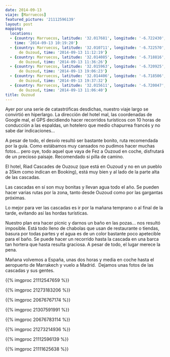 ```yaml
---
date: 2014-09-13
viaje: [Marruecos]
featured_picture: '21112596139'
layout: post
mapping:
  locations:
  - {country: Marruecos, latitude: '32.017681', longitude: '-6.722430', place: Azilal,
    time: '2014-09-13 10:19:20'}
  - {country: Marruecos, latitude: '32.010711', longitude: '-6.722570', place: Cascadas
      de Ouzoud, time: '2014-09-13 11:12:19'}
  - {country: Marruecos, latitude: '32.014085', longitude: '-6.718816', place: Cascadas
      de Ouzoud, time: '2014-09-13 11:36:26'}
  - {country: Marruecos, latitude: '32.015963', longitude: '-6.720925', place: Cascadas
      de Ouzoud, time: '2014-09-13 19:06:23'}
  - {country: Marruecos, latitude: '32.014406', longitude: '-6.718506', place: Cascadas
      de Ouzoud, time: '2014-09-13 19:37:32'}
  - {country: Marruecos, latitude: '32.015611', longitude: '-6.720047', place: Cascadas
      de Ouzoud, time: '2014-09-13 11:06:40'}
title: Ouzoud
---
```

Ayer por una serie de catastróficas desdichas, nuestro viaje largo se convirtió en hiperlargo. La dirección del hotel mal, las coordenadas de Google mal, el GPS decidiendo hacer recorridos turísticos con 10 horas de conducción a las espaldas, un hotelero que medio chapurrea francés y no sabe dar indicaciones...

A pesar de todo, el desvío resultó ser bastante bonito, ruta recomendada por la guía. Como estábamos muy cansados no pudimos hacer muchas fotos... pero oye, todo aquel que vaya de Fez a Ouzoud en coche, disfrutará de un precioso paisaje. Recomendado si pilla de camino.

El hotel, Riad Cascades de Ouzouz (que está en Ouzoud y no en un pueblo a 35km como indican en Booking), está muy bien y al lado de la parte alta de las cascadas.

Las cascadas en sí son muy bonitas y llevan agua todo el año. Se pueden hacer varias rutas por la zona, tanto desde Ouzoud como por las gargantas próximas.

Lo mejor para ver las cascadas es ir por la mañana temprano o al final de la tarde, evitando así las hordas turísticas. 

Nuestro plan era hacer picnic y darnos un baño en las pozas... nos resultó imposible. Está todo lleno de chabolas que usan de restaurante o tiendas, basura por todas partes y el agua es de un color bastante poco apetecible para el baño. Se puede hacer un recorrido hasta la cascada en una barca tan hortera que hasta resulta graciosa. A pesar de todo, el lugar merece la pena.

Mañana volvemos a España, unas dos horas y media en coche hasta el aeropuerto de Marrakech y vuelo a Madrid.  Dejamos unas fotos de las cascadas y sus gentes.

{{% imgproc 21112547659 %}}

{{% imgproc 21273183206 %}}

{{% imgproc 20676767174 %}}

{{% imgproc 21307591991 %}}

{{% imgproc 20676783114 %}}

{{% imgproc 21273214936 %}}

{{% imgproc 21112596139 %}}

{{% imgproc 21111625638 %}}
